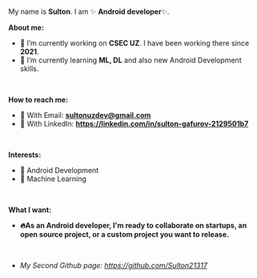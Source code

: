 My name is **Sulton**. I am ✨ **Android developer**✨.
<br/>

**About me:**
- 🔭 I’m currently working on **CSEC UZ**. I have been working there since **2021**.
- 🌱 I’m currently learning **ML, DL** and also new Android Development skills.
<br/>

**How to reach me:**
-  📩 With Email: **sultonuzdev@gmail.com**
-  🔗 With LinkedIn: **https://linkedin.com/in/sulton-gafurov-2129501b7**
<br/>

**Interests:**
- 📱 Android Development
- 🤖 Machine Learning
<br/>

**What I want:**
- **🔥As an Android developer, I'm ready to collaborate on startups, an open source project, or a custom project you want to release.**
<br/>

- *My Second Github page:  https://github.com/Sulton21317*


